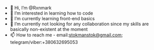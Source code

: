 - 👋 Hi, I’m @Rxnmark
- 👀 I’m interested in learning how to code
- 🌱 I’m currently learning front-end basics
- 💞️ I’m currently not looking for any collaboration since my skills are basically non-existent at the moment
- 📫 How to reach me - email:stokmanstok@gmail.com; telegram/viber:+380632695053

<!---
Rxnmark/Rxnmark is a ✨ special ✨ repository because its `README.md` (this file) appears on your GitHub profile.
You can click the Preview link to take a look at your changes.
--->

